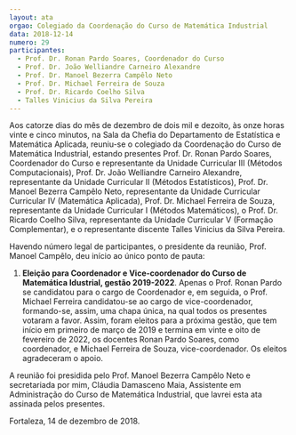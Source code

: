 ```yaml
---
layout: ata
orgao: Colegiado da Coordenação do Curso de Matemática Industrial
data: 2018-12-14
numero: 29
participantes:
  - Prof. Dr. Ronan Pardo Soares, Coordenador do Curso
  - Prof. Dr. João Welliandre Carneiro Alexandre
  - Prof. Dr. Manoel Bezerra Campêlo Neto
  - Prof. Dr. Michael Ferreira de Souza
  - Prof. Dr. Ricardo Coelho Silva
  - Talles Vinicius da Silva Pereira
---
```


Aos catorze dias do mês de dezembro de dois mil e dezoito, às onze horas vinte e cinco minutos, na Sala da Chefia do Departamento de Estatística e Matemática Aplicada, reuniu-se o colegiado da Coordenação do Curso de Matemática Industrial, estando presentes Prof. Dr. Ronan Pardo Soares, Coordenador do Curso e representante da Unidade Curricular III (Métodos Computacionais), Prof. Dr. João Welliandre Carneiro Alexandre, representante da Unidade Curricular II (Métodos Estatísticos), Prof. Dr. Manoel Bezerra Campêlo Neto, representante da Unidade Curricular Curricular IV (Matemática Aplicada), Prof. Dr. Michael Ferreira de Souza, representante da Unidade Curricular I (Métodos Matemáticos), o Prof. Dr. Ricardo Coelho Silva, representante da Unidade Curricular V (Formação Complementar), e o representante discente Talles Vinicius da Silva Pereira.

Havendo número legal de participantes, o presidente da reunião, Prof. Manoel Campêlo, deu início ao único ponto de pauta:

1. **Eleição para Coordenador e Vice-coordenador do Curso de Matemática Idustrial, gestão 2019-2022**.
   Apenas o Prof. Ronan Pardo se candidatou para o cargo de Coordenador e, em seguida, o Prof. Michael Ferreira candidatou-se ao cargo de vice-coordenador, formando-se, assim, uma chapa única, na qual todos os presentes votaram a favor.
   Assim, foram eleitos para a próxima gestão, que tem início em primeiro de março de 2019 e termina em vinte e oito de fevereiro de 2022, os docentes Ronan Pardo Soares, como coordenador, e Michael Ferreira de Souza, vice-coordenador.
   Os eleitos agradeceram o apoio.

A reunião foi presidida pelo Prof. Manoel Bezerra Campêlo Neto e secretariada por mim, Cláudia Damasceno Maia, Assistente em Administração do Curso de Matemática Industrial, que lavrei esta ata assinada pelos presentes.

Fortaleza, 14 de dezembro de 2018.
